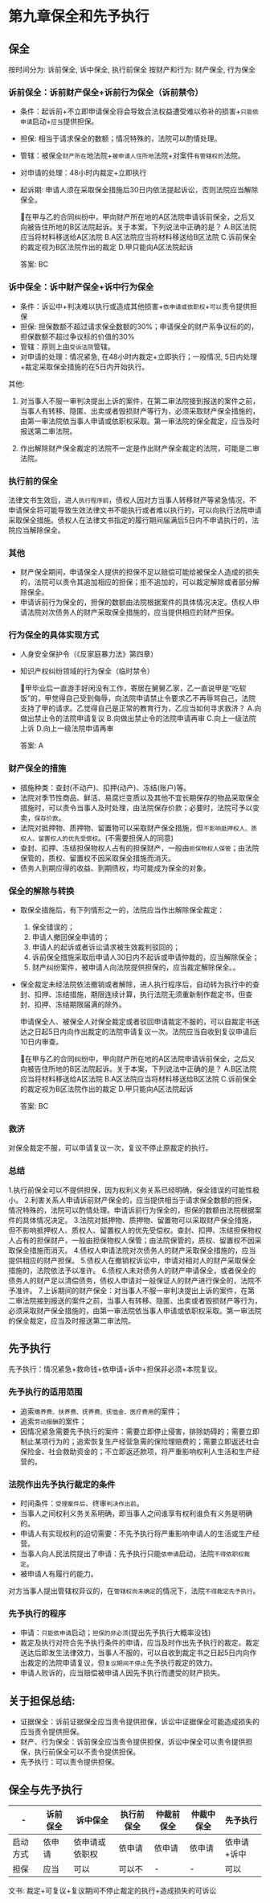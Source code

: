 # 第九章保全和先予执行


## 保全

按时间分为: 诉前保全, 诉中保全, 执行前保全
按财产和行为: 财产保全, 行为保全


### 诉前保全：诉前财产保全+诉前行为保全（诉前禁令）
- 条件：起诉前+不立即申请保全将会导致合法权益遭受难以弥补的损害+`只能依申请`启动+`应当`提供担保。
- 担保: 相当于请求保全的数额；情况特殊的，法院可以酌情处理。
- 管辖：被保全`财产所在`地法院+`被申请人住所地`法院+对案件`有管辖权的`法院。
- 对申请的处理：48小时内裁定+立即执行
- 起诉期: 申请人须在采取保全措施后30日内依法提起诉讼，否则法院应当解除保全。


    🍐在甲与乙的合同纠纷中，甲向财产所在地的A区法院申请诉前保全，之后又向被告住所地的B区法院起诉。关于本案，下列说法中正确的是？
    A.B区法院应当将材料移送给A区法院
    B.A区法院应当将材料移送给B区法院
    C.诉前保全的裁定视为B区法院作出的裁定
    D.甲只能向A区法院起诉

    答案: BC

### 诉中保全：诉中财产保全+诉中行为保全
- 条件：诉讼中+判决难以执行或造成其他损害+`依申请或依职权`+`可以`责令提供担保
- 担保: 担保数额不超过请求保全数额的30%；申请保全的财产系争议标的的，担保数额不超过争议标的价值的30%
- 管辖：原则上由`受诉法院`管辖。
- 对申请的处理：情况紧急, 在48小时内裁定+立即执行；一般情况, 5日内处理+裁定采取保全措施的在5日内开始执行。

其他:
1. 对当事人不服一审判决提出上诉的案件，在第二审法院接到报送的案件之前，当事人有转移、隐匿、出卖或者毁损财产等行为，必须采取财产保全措施的，由第一审法院依当事人申请或依职权采取。第一审法院的保全裁定，应当及时报送第二审法院。

2. 作出解除财产保全裁定的法院不一定是作出财产保全裁定的法院，可能是二审法院。

### 执行前的保全

法律文书生效后，进人`执行程序前`，债权人因对方当事人转移财产等紧急情况，不申请保全将可能导致生效法律文书不能执行或者难以执行的，可以向执行法院申请采取保全措施。债权人在法律文书指定的履行期间届满后5日内不申请执行的，法院应当解除保全。

### 其他
- 财产保全期间，申请保全人提供的担保不足以赔偿可能给被保全人造成的损失的，法院可以责令其追加相应的担保；拒不追加的，可以裁定解除或者部分解除保全。
- 申请诉前行为保全的，担保的数额由法院根据案件的具体情况决定。债权人申请法院对次债务人的财产采取保全措施的，应当提供相应的财产担保。


### 行为保全的具体实现方式
- 人身安全保护令（《反家庭暴力法》第四章）
- 知识产权纠纷领域的行为保全（临时禁令）

    🍐甲毕业后一直游手好闲没有工作，寄居在舅舅乙家，乙一直说甲是“吃软饭”的，甲觉得自己受到侮辱，向法院申请禁止令要求乙不再辱骂自己，法院支持了甲的请求。乙觉得自己是正常的教育行为，乙应当如何寻求救济？
    A.向做出禁止令的法院申请复议
    B.向做出禁止令的法院申请再审
    C.向上一级法院上诉
    D.向上一级法院申请再审

    答案: A



### 财产保全的措施
- 措施种类：查封(不动产)、扣押(动产)、冻结(账户)等。
- 法院对季节性商品、鲜活、易腐烂变质以及其他不宜长期保存的物品采取保全措施时，可以责令当事人及时处理，由法院保存价款；必要时，法院可予以变卖，`保存价款`。
- 法院对抵押物、质押物、留置物可以采取财产保全措施，但`不影响抵押权人、质权人、留置权人的优先受偿权`。(不需要担保人的同意)
- 查封、扣押、冻结担保物权人占有的担保财产，一般由`担保物权人保管`；由法院保管的，质权、留置权不因采取保全措施而消灭。
- 债务人到期应得的收益、到期债权，均可能成为保全的对象。



### 保全的解除与转换
- 取保全措施后，有下列情形之一的，法院应当作出解除保全裁定：
    1. 保全错误的；
    1. 申请人撤回保全申请的；
    1. 申请人的起诉或者诉讼请求被生效裁判驳回的；
    1. 诉前保全措施采取后申请人30日内不起诉或申请仲裁的，应当解除保全；
    1. 财产纠纷案件，被申请人向法院提供担保的，应当裁定解除保全。。
- 保全裁定未经法院依法撤销或者解除，进人执行程序后，自动转为执行中的查封、扣押、冻结措施，期限连续计算，执行法院无须重新制作裁定书，但查封、扣押、冻结期限届满的除外。
    
    申请保全人、被保全人对保全裁定或者驳回申请裁定不服的，可以自裁定书送达之日起5日内向作出裁定的法院申请复议一次。法院应当自收到复议申请后10日内审查。


    🍐在甲与乙的合同纠纷中，甲向财产所在地的A区法院申请诉前保全，之后又向被告住所地的B区法院起诉。关于本案，下列说法中正确的是？
    A.B区法院应当将材料移送给A区法院
    B.A区法院应当将材料移送给B区法院
    C.诉前保全的裁定视为B区法院作出的裁定
    D.甲只能向A区法院起诉

    答案: BC


### 救济
对保全裁定不服，可以申请复议一次，复议不停止原裁定的执行。



### 总结

1.执行前保全可以不提供担保，因为权利义务关系已经明确，保全错误的可能性极小。
2.利害关系人申请诉前财产保全的，应当提供相当于请求保全数额的担保，情况特殊的，法院可以酌情处理。申请诉前行为保全的，担保的数额由法院根据案件的具体情况决定。
3.法院对抵押物、质押物、留置物可以采取财产保全措施，但不影响抵押权人、质权人、留置权人的优先受偿权。查封、扣押、冻结担保物权人占有的担保财产，一般由担保物权人保管；由法院保管的，质权、留置权不因采取保全措施而消灭。
4.债权人申请法院对次债务人的财产采取保全措施的，应当提供相应的财产担保。
5.债权人在撤销权诉讼中，申请对相对人的财产采取保全措施的，法院依法予以准许。
6.债权人未对债务人的财产申请保全，或者保全的债务人的财产足以清偿债务，债权人申请对一般保证人的财产进行保全的，法院不予准许。
7.上诉期间的财产保全：对当事人不服一审判决提出上诉的案件，在第二审法院接到报送的案件之前，当事人有转移、隐匿、出卖或者毁损财产等行为，必须采取财产保全措施的，由第一审法院依当事人申请或依职权采取。第一审法院的保全裁定，应当及时报送第二审法院。


## 先予执行

先予执行：情况紧急+救命钱+依申请+诉中+担保非必须+本院复议。

### 先予执行的适用范围
- 追索`赡养费、扶养费、抚养费、抚恤金、医疗费用`的案件；
- 追索`劳动报酬`的案件；
- 因情况紧急需要先予执行的案件：需要立即停止侵害，排除妨碍的；需要立即制止某项行为的；追索恢复生产经营急需的保险理赔费的；需要立即返还社会保险金、社会救助资金的；不立即返还款项，将严重影响权利人生活和生产经营的。


### 法院作出先予执行裁定的条件

- 时间条件：`受理案件后`、终审`判决作出前`。
- 当事人之间权利义务关系明确，即当事人之间谁享有权利谁负有义务是明确的。
- 申请人有实现权利的迫切需要：不先予执行将严重影响申请人的生活或生产经营。
- 当事人向人民法院提出了申请：先予执行只能`依申请`启动，法院`不得依职权裁定`。
- 被申请人有履行的能力。

对方当事人提出管辖权异议的，在`管辖权尚未确定`的情况下，法院`不得裁定先予执行`。


### 先予执行的程序

- 申请：`只能依申请`启动；`担保的非必须`(提出先予执行大概率没钱)
- 裁定及执行对符合先予执行条件的申请，应当及时作出先予执行的裁定。裁定送达后即发生法律效力，当事人不服的，可以自收到裁定书之日起5日内向作出裁定的法院申请复议，但`复议期间不停止`先予执行裁定的效力。
- 申请人败诉的，应当赔偿被申请人因先予执行而遭受的财产损失。

## 关于担保总结:

- 证据保全：诉前证据保全应当责令提供担保，诉讼中证据保全可能造成损失的应当责令提供担保。
- 财产、行为保全：诉前保全应当责令提供担保，诉讼中保全可以责令提供担保，执行前保全可以不责令提供担保。
- 先予执行：可以责令提供担保。


## 保全与先予执行


-|诉前保全|诉中保全|执行前保全|仲裁前保全|仲裁中保全|先予执行
--|--|--|--|--|--|--
启动方式|依申请|依申请或依职权|依申请|依申请|依申请|依申请+诉中
担保|应当|可以|可以不|-|-|可以

文书: 裁定+可复议+复议期间不停止裁定的执行+造成损失的可诉讼














